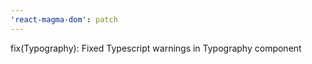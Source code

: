 ```yaml
---
'react-magma-dom': patch
---
```


fix(Typography): Fixed Typescript warnings in Typography component
